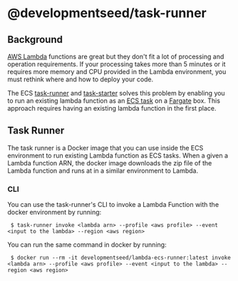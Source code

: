 # @developmentseed/task-runner

## Background

[AWS Lambda](https://aws.amazon.com/lambda/) functions are great but they don't fit a lot of processing and operation requirements. If your processing takes more than 5 minutes or it requires more memory and CPU provided in the Lambda environment, you must rethink where and how to deploy your code.

The ECS [task-runner](https://npmjs.com/package/@developmentseed/task-runner) and [task-starter](https://npmjs.com/package/@developmentseed/task-starter) solves this problem by enabling you to run an existing lambda function as an [ECS task](https://aws.amazon.com/ecs/) on a [Fargate](https://aws.amazon.com/fargate/) box. This approach requires having an existing lambda function in the first place.

## Task Runner

The task runner is a Docker image that you can use inside the ECS environment to run existing Lambda function as ECS tasks. When a given a Lambda function ARN, the docker image downloads the zip file of the Lambda function and runs at in a similar environment to Lambda.

### CLI

You can use the task-runner's CLI to invoke a Lambda Function with the docker environment by running:

     $ task-runner invoke <lambda arn> --profile <aws profile> --event <input to the lambda> --region <aws region>

You can run the same command in docker by running:

     $ docker run --rm -it developmentseed/lambda-ecs-runner:latest invoke <lambda arn> --profile <aws profile> --event <input to the lambda> --region <aws region>
